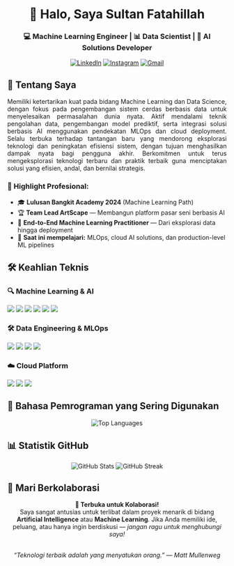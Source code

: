 <div align="center">

# 👋 Halo, Saya **Sultan Fatahillah**  
### 💻 Machine Learning Engineer | 📊 Data Scientist | 🤖 AI Solutions Developer  

[![LinkedIn](https://img.shields.io/badge/LinkedIn-Connect-blue?style=for-the-badge&logo=linkedin&logoColor=white)](https://www.linkedin.com/in/nuruddin-sulthon-syah-fatahillah-rahmani-35765829b/)
[![Instagram](https://img.shields.io/badge/Instagram-Follow-E4405F?style=for-the-badge&logo=instagram&logoColor=white)](https://instagram.com/sultanfatahillah_)
[![Gmail](https://img.shields.io/badge/Gmail-Email-D14836?style=for-the-badge&logo=gmail&logoColor=white)](mailto:adjikp76@gmail.com)

</div>

## 🚀 Tentang Saya

<div align="justify">

Memiliki ketertarikan kuat pada bidang Machine Learning dan Data Science, dengan fokus pada pengembangan sistem cerdas berbasis data untuk menyelesaikan permasalahan dunia nyata. Aktif mendalami teknik pengolahan data, pengembangan model prediktif, serta integrasi solusi berbasis AI menggunakan pendekatan MLOps dan cloud deployment. Selalu terbuka terhadap tantangan baru yang mendorong eksplorasi teknologi dan peningkatan efisiensi sistem, dengan tujuan menghasilkan dampak nyata bagi pengguna akhir. Berkomitmen untuk terus mengeksplorasi teknologi terbaru dan praktik terbaik guna menciptakan solusi yang efisien, andal, dan bernilai strategis.

</div>


### 🎯 Highlight Profesional:
- 🎓 **Lulusan Bangkit Academy 2024** (Machine Learning Path)
- 🏆 **Team Lead ArtScape** — Membangun platform pasar seni berbasis AI
- 🤖 **End-to-End Machine Learning Practitioner** — Dari eksplorasi data hingga deployment
- 🌱 **Saat ini mempelajari:** MLOps, cloud AI solutions, dan production-level ML pipelines


## 🛠️ Keahlian Teknis

### 🔍 Machine Learning & AI
<p>
  <img src="https://img.shields.io/badge/Python-3776AB?style=for-the-badge&logo=python&logoColor=white" />
  <img src="https://img.shields.io/badge/TensorFlow-FF6F00?style=for-the-badge&logo=tensorflow&logoColor=white" />
  <img src="https://img.shields.io/badge/PyTorch-EE4C2C?style=for-the-badge&logo=pytorch&logoColor=white" />
  <img src="https://img.shields.io/badge/Keras-D00000?style=for-the-badge&logo=keras&logoColor=white" />
  <img src="https://img.shields.io/badge/Scikit_Learn-F7931E?style=for-the-badge&logo=scikit-learn&logoColor=white" />
  <img src="https://img.shields.io/badge/XGBoost-017CEE?style=for-the-badge&logo=xgboost&logoColor=white" />
</p>

### 🛠️ Data Engineering & MLOps
<p>
  <img src="https://img.shields.io/badge/Docker-2496ED?style=for-the-badge&logo=docker&logoColor=white" />
  <img src="https://img.shields.io/badge/MLflow-0194E2?style=for-the-badge&logo=mlflow&logoColor=white" />
  <img src="https://img.shields.io/badge/FastAPI-009688?style=for-the-badge&logo=fastapi&logoColor=white" />
  <img src="https://img.shields.io/badge/Airflow-017CEE?style=for-the-badge&logo=apache-airflow&logoColor=white" />
</p>

### ☁️ Cloud Platform
<p>
  <img src="https://img.shields.io/badge/GCP-4285F4?style=for-the-badge&logo=google-cloud&logoColor=white" />
  <img src="https://img.shields.io/badge/AWS-232F3E?style=for-the-badge&logo=amazon-aws&logoColor=white" />
  <img src="https://img.shields.io/badge/Heroku-430098?style=for-the-badge&logo=heroku&logoColor=white" />
</p>


## 🧠 Bahasa Pemrograman yang Sering Digunakan

<p align="center">
  <img src="https://github-readme-stats.vercel.app/api/top-langs/?username=f4tahitsYours&layout=compact&theme=radical" alt="Top Languages">
</p>


## 📊 Statistik GitHub

<p align="center">
  <img src="https://github-readme-stats.vercel.app/api?username=f4tahitsYours&show_icons=true&theme=radical" alt="GitHub Stats">
  <img src="https://github-readme-streak-stats.herokuapp.com/?user=f4tahitsYours&theme=radical" alt="GitHub Streak">
</p>


## 🤝 Mari Berkolaborasi

<div align="center">
  <strong>🚀 Terbuka untuk Kolaborasi!</strong><br>
  Saya sangat antusias untuk terlibat dalam proyek menarik di bidang <strong>Artificial Intelligence</strong> atau <strong>Machine Learning</strong>.  
  Jika Anda memiliki ide, peluang, atau hanya ingin berdiskusi — <em>jangan ragu untuk menghubungi saya!</em>
</div>

<br>

<p align="center">
  <em>“Teknologi terbaik adalah yang menyatukan orang.” — Matt Mullenweg</em>
</p>


